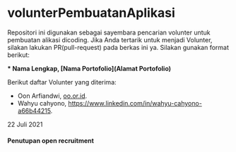 # volunterPembuatanAplikasi
Repositori ini digunakan sebagai sayembara pencarian volunter untuk pembuatan alikasi dicoding. Jika Anda tertarik untuk menjadi Volunter, silakan lakukan PR(pull-request) pada berkas ini ya. Silakan gunakan format berikut:


**\* Nama Lengkap, [Nama Portofolio](Alamat Portofolio)**


Berikut daftar Volunter yang diterima:

* Oon Arfiandwi, [oo.or.id](https://oo.or.id).
* Wahyu cahyono, https://www.linkedin.com/in/wahyu-cahyono-a66b44215.

22 Juli 2021
#### Penutupan open recruitment
